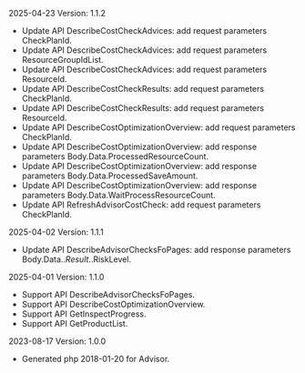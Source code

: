 2025-04-23 Version: 1.1.2
- Update API DescribeCostCheckAdvices: add request parameters CheckPlanId.
- Update API DescribeCostCheckAdvices: add request parameters ResourceGroupIdList.
- Update API DescribeCostCheckAdvices: add request parameters ResourceId.
- Update API DescribeCostCheckResults: add request parameters CheckPlanId.
- Update API DescribeCostCheckResults: add request parameters ResourceId.
- Update API DescribeCostOptimizationOverview: add request parameters CheckPlanId.
- Update API DescribeCostOptimizationOverview: add response parameters Body.Data.ProcessedResourceCount.
- Update API DescribeCostOptimizationOverview: add response parameters Body.Data.ProcessedSaveAmount.
- Update API DescribeCostOptimizationOverview: add response parameters Body.Data.WaitProcessResourceCount.
- Update API RefreshAdvisorCostCheck: add request parameters CheckPlanId.


2025-04-02 Version: 1.1.1
- Update API DescribeAdvisorChecksFoPages: add response parameters Body.Data.$.Result.$.RiskLevel.


2025-04-01 Version: 1.1.0
- Support API DescribeAdvisorChecksFoPages.
- Support API DescribeCostOptimizationOverview.
- Support API GetInspectProgress.
- Support API GetProductList.


2023-08-17 Version: 1.0.0
- Generated php 2018-01-20 for Advisor.

